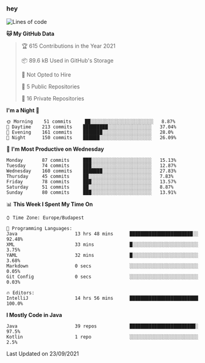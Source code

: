 ### hey

<!--START_SECTION:waka-->
![Lines of code](https://img.shields.io/badge/From%20Hello%20World%20I%27ve%20Written-73820%20lines%20of%20code-blue)

**🐱 My GitHub Data** 

> 🏆 615 Contributions in the Year 2021
 > 
> 📦 89.6 kB Used in GitHub's Storage 
 > 
> 🚫 Not Opted to Hire
 > 
> 📜 5 Public Repositories 
 > 
> 🔑 16 Private Repositories  
 > 
**I'm a Night 🦉** 

```text
🌞 Morning    51 commits     ██░░░░░░░░░░░░░░░░░░░░░░░   8.87% 
🌆 Daytime    213 commits    █████████░░░░░░░░░░░░░░░░   37.04% 
🌃 Evening    161 commits    ███████░░░░░░░░░░░░░░░░░░   28.0% 
🌙 Night      150 commits    ██████░░░░░░░░░░░░░░░░░░░   26.09%

```
📅 **I'm Most Productive on Wednesday** 

```text
Monday       87 commits     ███░░░░░░░░░░░░░░░░░░░░░░   15.13% 
Tuesday      74 commits     ███░░░░░░░░░░░░░░░░░░░░░░   12.87% 
Wednesday    160 commits    ███████░░░░░░░░░░░░░░░░░░   27.83% 
Thursday     45 commits     ██░░░░░░░░░░░░░░░░░░░░░░░   7.83% 
Friday       78 commits     ███░░░░░░░░░░░░░░░░░░░░░░   13.57% 
Saturday     51 commits     ██░░░░░░░░░░░░░░░░░░░░░░░   8.87% 
Sunday       80 commits     ███░░░░░░░░░░░░░░░░░░░░░░   13.91%

```


📊 **This Week I Spent My Time On** 

```text
⌚︎ Time Zone: Europe/Budapest

💬 Programming Languages: 
Java                     13 hrs 48 mins      ███████████████████████░░   92.48% 
XML                      33 mins             █░░░░░░░░░░░░░░░░░░░░░░░░   3.75% 
YAML                     32 mins             █░░░░░░░░░░░░░░░░░░░░░░░░   3.68% 
Markdown                 0 secs              ░░░░░░░░░░░░░░░░░░░░░░░░░   0.05% 
Git Config               0 secs              ░░░░░░░░░░░░░░░░░░░░░░░░░   0.03%

🔥 Editors: 
IntelliJ                 14 hrs 56 mins      █████████████████████████   100.0%

```

**I Mostly Code in Java** 

```text
Java                     39 repos            ████████████████████████░   97.5% 
Kotlin                   1 repo              ░░░░░░░░░░░░░░░░░░░░░░░░░   2.5%

```



 Last Updated on 23/09/2021
<!--END_SECTION:waka-->
